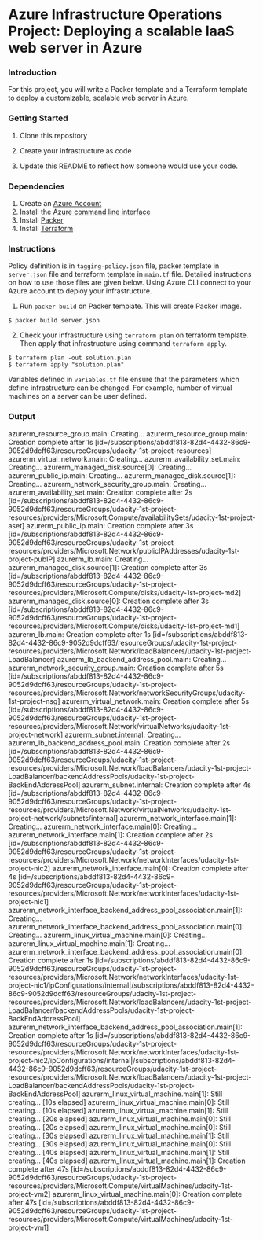 # Azure Infrastructure Operations Project: Deploying a scalable IaaS web server in Azure

### Introduction
For this project, you will write a Packer template and a Terraform template to deploy a customizable, scalable web server in Azure.

### Getting Started
1. Clone this repository

2. Create your infrastructure as code

3. Update this README to reflect how someone would use your code.

### Dependencies
1. Create an [Azure Account](https://portal.azure.com) 
2. Install the [Azure command line interface](https://docs.microsoft.com/en-us/cli/azure/install-azure-cli?view=azure-cli-latest)
3. Install [Packer](https://www.packer.io/downloads)
4. Install [Terraform](https://www.terraform.io/downloads.html)

### Instructions

Policy definition is in `tagging-policy.json` file, packer template in `server.json` file and terraform template in `main.tf` file. Detailed instructions on how to use those files are given below.
Using Azure CLI connect to your Azure account to deploy your infrastructure.

1. Run `packer build` on Packer template. This will create Packer image.
```
$ packer build server.json
```

2. Check your infrastructure using `terraform plan` on terraform template. Then apply that infrastructure using command `terraform apply`.
```
$ terraform plan -out solution.plan
$ terraform apply "solution.plan"
```

Variables defined in `variables.tf` file ensure that the parameters which define infrastructure can be changed. For example, number of virtual machines on a server can be user defined.

### Output
azurerm_resource_group.main: Creating...
azurerm_resource_group.main: Creation complete after 1s [id=/subscriptions/abddf813-82d4-4432-86c9-9052d9dcff63/resourceGroups/udacity-1st-project-resources]
azurerm_virtual_network.main: Creating...
azurerm_availability_set.main: Creating...
azurerm_managed_disk.source[0]: Creating...
azurerm_public_ip.main: Creating...
azurerm_managed_disk.source[1]: Creating...
azurerm_network_security_group.main: Creating...
azurerm_availability_set.main: Creation complete after 2s [id=/subscriptions/abddf813-82d4-4432-86c9-9052d9dcff63/resourceGroups/udacity-1st-project-resources/providers/Microsoft.Compute/availabilitySets/udacity-1st-project-aset]
azurerm_public_ip.main: Creation complete after 3s [id=/subscriptions/abddf813-82d4-4432-86c9-9052d9dcff63/resourceGroups/udacity-1st-project-resources/providers/Microsoft.Network/publicIPAddresses/udacity-1st-project-pubIP]
azurerm_lb.main: Creating...
azurerm_managed_disk.source[1]: Creation complete after 3s [id=/subscriptions/abddf813-82d4-4432-86c9-9052d9dcff63/resourceGroups/udacity-1st-project-resources/providers/Microsoft.Compute/disks/udacity-1st-project-md2]
azurerm_managed_disk.source[0]: Creation complete after 3s [id=/subscriptions/abddf813-82d4-4432-86c9-9052d9dcff63/resourceGroups/udacity-1st-project-resources/providers/Microsoft.Compute/disks/udacity-1st-project-md1]
azurerm_lb.main: Creation complete after 1s [id=/subscriptions/abddf813-82d4-4432-86c9-9052d9dcff63/resourceGroups/udacity-1st-project-resources/providers/Microsoft.Network/loadBalancers/udacity-1st-project-LoadBalancer]
azurerm_lb_backend_address_pool.main: Creating...
azurerm_network_security_group.main: Creation complete after 5s [id=/subscriptions/abddf813-82d4-4432-86c9-9052d9dcff63/resourceGroups/udacity-1st-project-resources/providers/Microsoft.Network/networkSecurityGroups/udacity-1st-project-nsg]
azurerm_virtual_network.main: Creation complete after 5s [id=/subscriptions/abddf813-82d4-4432-86c9-9052d9dcff63/resourceGroups/udacity-1st-project-resources/providers/Microsoft.Network/virtualNetworks/udacity-1st-project-network]
azurerm_subnet.internal: Creating...
azurerm_lb_backend_address_pool.main: Creation complete after 2s [id=/subscriptions/abddf813-82d4-4432-86c9-9052d9dcff63/resourceGroups/udacity-1st-project-resources/providers/Microsoft.Network/loadBalancers/udacity-1st-project-LoadBalancer/backendAddressPools/udacity-1st-project-BackEndAddressPool]
azurerm_subnet.internal: Creation complete after 4s [id=/subscriptions/abddf813-82d4-4432-86c9-9052d9dcff63/resourceGroups/udacity-1st-project-resources/providers/Microsoft.Network/virtualNetworks/udacity-1st-project-network/subnets/internal]
azurerm_network_interface.main[1]: Creating...
azurerm_network_interface.main[0]: Creating...
azurerm_network_interface.main[1]: Creation complete after 2s [id=/subscriptions/abddf813-82d4-4432-86c9-9052d9dcff63/resourceGroups/udacity-1st-project-resources/providers/Microsoft.Network/networkInterfaces/udacity-1st-project-nic2]
azurerm_network_interface.main[0]: Creation complete after 4s [id=/subscriptions/abddf813-82d4-4432-86c9-9052d9dcff63/resourceGroups/udacity-1st-project-resources/providers/Microsoft.Network/networkInterfaces/udacity-1st-project-nic1]
azurerm_network_interface_backend_address_pool_association.main[1]: Creating...
azurerm_network_interface_backend_address_pool_association.main[0]: Creating...
azurerm_linux_virtual_machine.main[0]: Creating...
azurerm_linux_virtual_machine.main[1]: Creating...
azurerm_network_interface_backend_address_pool_association.main[0]: Creation complete after 1s [id=/subscriptions/abddf813-82d4-4432-86c9-9052d9dcff63/resourceGroups/udacity-1st-project-resources/providers/Microsoft.Network/networkInterfaces/udacity-1st-project-nic1/ipConfigurations/internal|/subscriptions/abddf813-82d4-4432-86c9-9052d9dcff63/resourceGroups/udacity-1st-project-resources/providers/Microsoft.Network/loadBalancers/udacity-1st-project-LoadBalancer/backendAddressPools/udacity-1st-project-BackEndAddressPool]
azurerm_network_interface_backend_address_pool_association.main[1]: Creation complete after 1s [id=/subscriptions/abddf813-82d4-4432-86c9-9052d9dcff63/resourceGroups/udacity-1st-project-resources/providers/Microsoft.Network/networkInterfaces/udacity-1st-project-nic2/ipConfigurations/internal|/subscriptions/abddf813-82d4-4432-86c9-9052d9dcff63/resourceGroups/udacity-1st-project-resources/providers/Microsoft.Network/loadBalancers/udacity-1st-project-LoadBalancer/backendAddressPools/udacity-1st-project-BackEndAddressPool]
azurerm_linux_virtual_machine.main[1]: Still creating... [10s elapsed]
azurerm_linux_virtual_machine.main[0]: Still creating... [10s elapsed]
azurerm_linux_virtual_machine.main[1]: Still creating... [20s elapsed]
azurerm_linux_virtual_machine.main[0]: Still creating... [20s elapsed]
azurerm_linux_virtual_machine.main[0]: Still creating... [30s elapsed]
azurerm_linux_virtual_machine.main[1]: Still creating... [30s elapsed]
azurerm_linux_virtual_machine.main[0]: Still creating... [40s elapsed]
azurerm_linux_virtual_machine.main[1]: Still creating... [40s elapsed]
azurerm_linux_virtual_machine.main[1]: Creation complete after 47s [id=/subscriptions/abddf813-82d4-4432-86c9-9052d9dcff63/resourceGroups/udacity-1st-project-resources/providers/Microsoft.Compute/virtualMachines/udacity-1st-project-vm2]
azurerm_linux_virtual_machine.main[0]: Creation complete after 47s [id=/subscriptions/abddf813-82d4-4432-86c9-9052d9dcff63/resourceGroups/udacity-1st-project-resources/providers/Microsoft.Compute/virtualMachines/udacity-1st-project-vm1]

